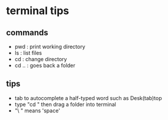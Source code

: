 # terminal tips

## commands

- pwd : print working directory
- ls : list files
- cd : change directory
- cd .. : goes back a folder

## tips

- tab to autocomplete a half-typed word such as Desk(tab)top
- type "cd " then drag a folder into terminal
- "\ " means 'space'